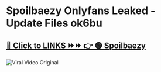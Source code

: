 
 # Spoilbaezy Onlyfans Leaked - Update Files ok6bu

## <h2><a href="https://clipsfans.com/Spoilbaezy&ref=git">🔗 Click to LINKS ⏩⏩ 👉 🟢 Spoilbaezy </a></h2>

<a href="https://clipsfans.com/Spoilbaezy&ref=git" rel="nofollow" data-target="animated-image.originalLink"><img src="https://i.ibb.co.com/xMMVF88/686577567.gif" alt="Viral Video Original" style="max-width: 100%; display: inline-block;" data-target="animated-image.originalImage"></a>

